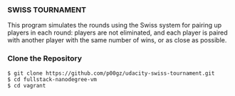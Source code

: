 ### SWISS TOURNAMENT
This program simulates the rounds using the Swiss system for pairing up players in each round: players are not eliminated, and each player is paired with another player with the same number of wins, or as close as possible.


### Clone the Repository
```
$ git clone https://github.com/p00gz/udacity-swiss-tournament.git
$ cd fullstack-nanodegree-vm
$ cd vagrant
```
